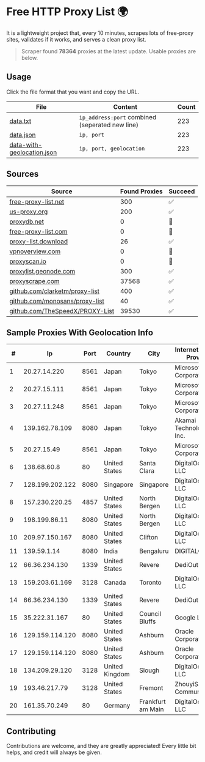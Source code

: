 
# Free HTTP Proxy List 🌍

It is a lightweight project that, every 10 minutes, scrapes lots of free-proxy sites, validates if it works, and serves a clean proxy list.


> Scraper found **78364** proxies at the latest update. Usable proxies are below.

## Usage

Click the file format that you want and copy the URL.


|File|Content|Count|
|----|-------|-----|
|[data.txt](https://raw.githubusercontent.com/themiralay/Proxy-List-World/master/data.txt)|`ip_address:port` combined (seperated new line)|223|
|[data.json](https://raw.githubusercontent.com/themiralay/Proxy-List-World/master/data.json)|`ip, port`|223|
|[data-with-geolocation.json](https://raw.githubusercontent.com/themiralay/Proxy-List-World/master/data-with-geolocation.json)|`ip, port, geolocation`|223|

## Sources

|Source|Found Proxies|Succeed|
|------|-------------|-------|
|[free-proxy-list.net](https://free-proxy-list.net)|300|✅|
|[us-proxy.org](https://www.us-proxy.org)|200|✅|
|[proxydb.net](http://proxydb.net)|0|🚫|
|[free-proxy-list.com](https://free-proxy-list.com/?page=&port=&type%5B%5D=http&type%5B%5D=https&up_time=0&search=Search)|0|🚫|
|[proxy-list.download](https://www.proxy-list.download/HTTP)|26|✅|
|[vpnoverview.com](https://vpnoverview.com/privacy/anonymous-browsing/free-proxy-servers)|0|🚫|
|[proxyscan.io](https://www.proxyscan.io)|0|🚫|
|[proxylist.geonode.com](https://proxylist.geonode.com/api/proxy-list?limit=300&page=1&sort_by=lastChecked&sort_type=desc&protocols=http,https)|300|✅|
|[proxyscrape.com](https://api.proxyscrape.com/v2/?request=displayproxies&protocol=http&timeout=10000&country=all&ssl=all&anonymity=all)|37568|✅|
|[github.com/clarketm/proxy-list](https://raw.githubusercontent.com/clarketm/proxy-list/master/proxy-list-raw.txt)|400|✅|
|[github.com/monosans/proxy-list](https://raw.githubusercontent.com/monosans/proxy-list/main/proxies/http.txt)|40|✅|
|[github.com/TheSpeedX/PROXY-List](https://raw.githubusercontent.com/TheSpeedX/PROXY-List/master/http.txt)|39530|✅|


## Sample Proxies With Geolocation Info

|#|Ip|Port|Country|City|Internet Service Provider|
|-|--|----|-------|----|-------------------------|
|1|20.27.14.220|8561|Japan|Tokyo|Microsoft Corporation|
|2|20.27.15.111|8561|Japan|Tokyo|Microsoft Corporation|
|3|20.27.11.248|8561|Japan|Tokyo|Microsoft Corporation|
|4|139.162.78.109|8080|Japan|Tokyo|Akamai Technologies, Inc.|
|5|20.27.15.49|8561|Japan|Tokyo|Microsoft Corporation|
|6|138.68.60.8|80|United States|Santa Clara|DigitalOcean, LLC|
|7|128.199.202.122|8080|Singapore|Singapore|DigitalOcean, LLC|
|8|157.230.220.25|4857|United States|North Bergen|DigitalOcean, LLC|
|9|198.199.86.11|8080|United States|North Bergen|DigitalOcean, LLC|
|10|209.97.150.167|8080|United States|Clifton|DigitalOcean, LLC|
|11|139.59.1.14|8080|India|Bengaluru|DIGITALOCEAN|
|12|66.36.234.130|1339|United States|Revere|DediOutlet, LLC|
|13|159.203.61.169|3128|Canada|Toronto|DigitalOcean, LLC|
|14|66.36.234.130|1339|United States|Revere|DediOutlet, LLC|
|15|35.222.31.167|80|United States|Council Bluffs|Google LLC|
|16|129.159.114.120|8080|United States|Ashburn|Oracle Corporation|
|17|129.159.114.120|8080|United States|Ashburn|Oracle Corporation|
|18|134.209.29.120|3128|United Kingdom|Slough|DigitalOcean, LLC|
|19|193.46.217.79|3128|United States|Fremont|ZhouyiSat Communications|
|20|161.35.70.249|80|Germany|Frankfurt am Main|DigitalOcean, LLC|



## Contributing

Contributions are welcome, and they are greatly appreciated! Every
little bit helps, and credit will always be given.

